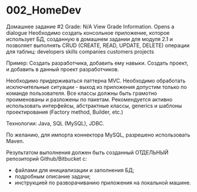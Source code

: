 # 002_HomeDev
Домашнее задание #2
Grade: N/A
View Grade Information. Opens a dialogue
Необходимо создать консольное приложение, которое использует БД, созданную в домашнем задании для модуля 2.1
и позволяет выполнять CRUD (CREATE, READ, UPDATE, DELETE) операции для таблиц:
developers
skills
companies
customers
projects
 

Пример: 
Создать разработчика, добавить ему навыки. 
Создать проект, и добавить в данный проект разработчиков. 
 

Необходимо придерживаться паттерна MVC.
Необходимо обработать исключительные ситуации - выход из приложения допустим только по команде пользователя.
Все классы должны быть грамотно проименованы и разложены по пакетам.
Рекомендуется активно использовать интерфейсы, абстрактные классы, generics и шаблоны проектирования (Factory method, Builder, etc.)
 

Технологии:
Java, SQL (MySQL), JDBC.
 

По желанию, для импорта коннектора MySQL, разрешено использовать Maven.
 

Результатом выполнения должен быть созданный ОТДЕЛЬНЫЙ репозиторий Github/Bitbucket с:
- файлами для инициализации и заполнения БД;
- подробным описание задачи;
- инструкцией по разворачиванию приложения на локальной машине.
